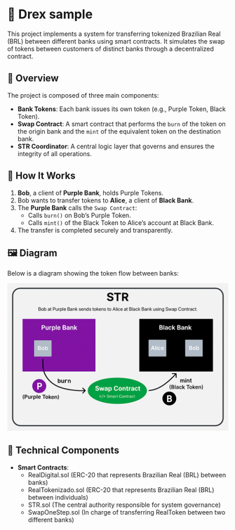 # 💸 Drex sample

This project implements a system for transferring tokenized Brazilian Real (BRL) between different banks using smart contracts. It simulates the swap of tokens between customers of distinct banks through a decentralized contract.

## 📌 Overview

The project is composed of three main components:

- **Bank Tokens**: Each bank issues its own token (e.g., Purple Token, Black Token).
- **Swap Contract**: A smart contract that performs the `burn` of the token on the origin bank and the `mint` of the equivalent token on the destination bank.
- **STR Coordinator**: A central logic layer that governs and ensures the integrity of all operations.

## 🧠 How It Works

1. **Bob**, a client of **Purple Bank**, holds Purple Tokens.
2. Bob wants to transfer tokens to **Alice**, a client of **Black Bank**.
3. The **Purple Bank** calls the `Swap Contract`:
   - Calls `burn()` on Bob’s Purple Token.
   - Calls `mint()` of the Black Token to Alice’s account at Black Bank.
4. The transfer is completed securely and transparently.

## 🖼️ Diagram

Below is a diagram showing the token flow between banks:

![Drex sample](diagram.png)

## 🧱 Technical Components

- **Smart Contracts**:
  - RealDigital.sol (ERC-20 that represents Brazilian Real (BRL) between banks)
  - RealTokenizado.sol (ERC-20 that represents Brazilian Real (BRL) between individuals)
  - STR.sol (The central authority responsible for system governance)
  - SwapOneStep.sol (In charge of transferring RealToken between two different banks)
